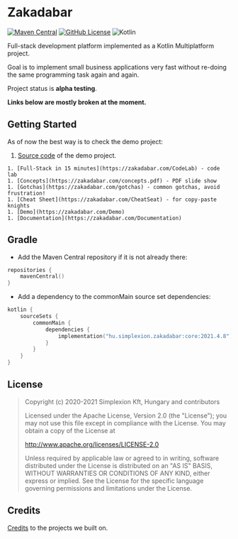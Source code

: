 # Zakadabar

[![Maven Central](https://img.shields.io/maven-central/v/hu.simplexion.zakadabar/core)](https://mvnrepository.com/artifact/hu.simplexion.zakadabar/core)
[![GitHub License](https://img.shields.io/badge/license-Apache%20License%202.0-blue.svg?style=flat)](http://www.apache.org/licenses/LICENSE-2.0)
![Kotlin](https://img.shields.io/github/languages/top/spxbhuhb/zakadabar-stack)

Full-stack development platform implemented as a Kotlin Multiplatform project.

Goal is to implement small business applications very fast without re-doing the same programming task again and again.

Project status is **alpha testing**.

**Links below are mostly broken at the moment.**

## Getting Started

As of now the best way is to check the demo project:

1. [Source code](demo/demo) of the demo project.

```
1. [Full-Stack in 15 minutes](https://zakadabar.com/CodeLab) - code lab
1. [Concepts](https://zakadabar.com/concepts.pdf) - PDF slide show
1. [Gotchas](https://zakadabar.com/gotchas) - common gotchas, avoid frustration!
1. [Cheat Sheet](https://zakadabar.com/CheatSeat) - for copy-paste knights
1. [Demo](https://zakadabar.com/Demo) 
1. [Documentation](https://zakadabar.com/Documentation)
```

## Gradle

* Add the Maven Central repository if it is not already there:
```kotlin
repositories {
    mavenCentral()
}
```

* Add a dependency to the commonMain source set dependencies:

```kotlin
kotlin {
    sourceSets {
        commonMain {
            dependencies {
                implementation("hu.simplexion.zakadabar:core:2021.4.8")
            }
        }
    }
}
```

## License

> Copyright (c) 2020-2021 Simplexion Kft, Hungary and contributors
>
> Licensed under the Apache License, Version 2.0 (the "License");
> you may not use this file except in compliance with the License.
> You may obtain a copy of the License at
>
>    http://www.apache.org/licenses/LICENSE-2.0
>
> Unless required by applicable law or agreed to in writing, software
> distributed under the License is distributed on an "AS IS" BASIS,
> WITHOUT WARRANTIES OR CONDITIONS OF ANY KIND, either express or implied.
> See the License for the specific language governing permissions and
> limitations under the License.

## Credits

[Credits](doc/misc/credits.md) to the projects we built on.
